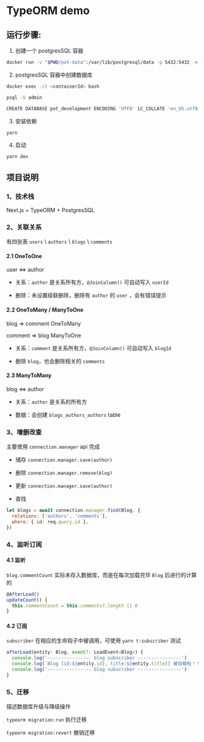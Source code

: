 # TypeORM demo

## 运行步骤:

1. 创建一个 postgresSQL 容器

```bash
docker run -v "$PWD/pot-data":/var/lib/postgresql/data -p 5432:5432 -e POSTGRES_USER=admin -e POSTGRES_HOST_AUTH_METHOD=trust -d postgres:12.2
```

2. postgresSQL 容器中创建数据库

```bash
docker exec -it <containerId> bash

psql -U admin

CREATE DATABASE pot_development ENCODING 'UTF8' LC_COLLATE 'en_US.utf8' LC_CTYPE 'en_US.utf8';
```

3. 安装依赖

```bash
yarn
```

4. 启动

```bash
yarn dev
```

## 项目说明

### 1、技术栈

Next.js + TypeORM + PostgresSQL

### 2、关联关系

有四张表 `users` \ `authors` \ `blogs` \ `comments`

#### 2.1 OneToOne

user <=> author

- 关系：`author` 是关系所有方，`@JoinColumn()` 可自动写入 `userId`

- 删除：未设置级联删除，删除有 `author` 的 `user` ，会有错误提示

#### 2.2 OneToMany / ManyToOne

blog => comment OneToMany

comment => blog ManyToOne

- 关系：`comment` 是关系所有方，`@JoinColumn()` 可自动写入 `blogId`

- 删除 `blog`，也会删除相关的 `comments`

#### 2.3 ManyToMany

blog <=> author

- 关系：`author` 是关系的所有方

- 数据：会创建 `blogs_authors_authors` table

### 3、增删改查

主要使用 `connection.manager` api 完成

- 储存 `connection.manager.save(author)`

- 删除 `connection.manager.remove(blog)`

- 更新 `connection.manager.save(author)`

- 查找

```js
let blogs = await connection.manager.find(Blog, {
  relations: ['authors', 'comments'],
  where: { id: req.query.id },
})
```

### 4、监听订阅

#### 4.1 监听

`blog.commentCount` 实际未存入数据库，而是在每次加载完毕 `Blog` 后进行的计算的

```jsx
@AfterLoad()
updateCount() {
  this.commentCount = this.comments?.length || 0
}
```

#### 4.2 订阅

`subscriber` 在相应的生命钩子中被调用，可使用 `yarn t:subscriber` 测试

```js
afterLoad(entity: Blog, event?: LoadEvent<Blog>) {
  console.log('---------------- blog subscriber ----------------')
  console.log(`Blog [id:${entity.id}, title:${entity.title}] 被加载啦！！！`)
  console.log('---------------- blog subscriber ----------------')
}
```

### 5、迁移

描述数据库升级与降级操作

`typeorm migration:run` 执行迁移

`typeorm migration:revert` 撤销迁移
